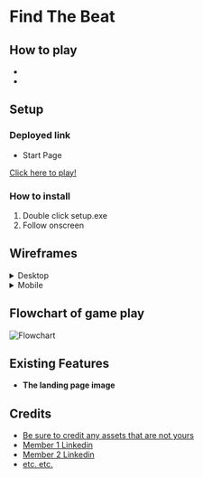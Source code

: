 # **Find The Beat**

## How to play

*
*

## Setup

### Deployed link

- Start Page

[Click here to play!]()

### How to install

1. Double click setup.exe
2. Follow onscreen 

## Wireframes

<details><summary>Desktop</summary>

![WireframesStart](assets/images/startgame.png)
![Wireframesgame](assets/images/wireframes-main-game.png)
- Final Result
![Pcview](assets/images/pcview.png)
</details>

<details><summary>Mobile</summary>

![Wireframesmobile](assets/images/mobile.png)
- Final result

![mobileview](assets/images/mobilescrn.png)
</details>

## Flowchart of game play

![Flowchart](assets/images/flowchart.png)

## Existing Features
 
- __The landing page image__

## Credits

* [Be sure to credit any assets that are not yours](https://www.example.com)
* [Member 1 Linkedin](https://www.linkedin.com)
* [Member 2 Linkedin](https://www.linkedin.com)
* [etc. etc.](https://www.example.com)
